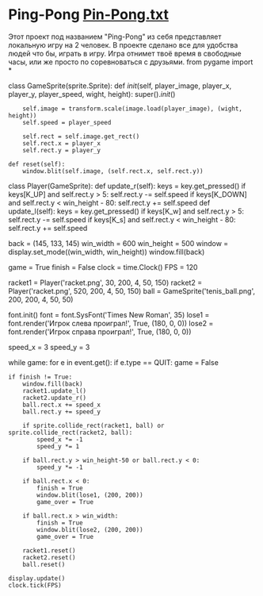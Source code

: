 # Ping-Pong [Pin-Pong.txt](https://github.com/Hokage2280/Ping-Pong/files/8565019/Pin-Pong.txt)
Этот проект под названием "Ping-Pong" из себя представляет локальную игру на 2 человек. В проекте сделано все для удобства людей что бы, играть в игру. Игра отнимет твоё время в свободные часы, или же просто по соревноваться с друзьями.
from pygame import *

class GameSprite(sprite.Sprite):
    def _init_(self, player_image, player_x, player_y, player_speed, wight, height):
        super()._init_()

        self.image = transform.scale(image.load(player_image), (wight, height))
        self.speed = player_speed

        self.rect = self.image.get_rect()
        self.rect.x = player_x
        self.rect.y = player_y

    def reset(self):
        window.blit(self.image, (self.rect.x, self.rect.y))

class Player(GameSprite):
    def update_r(self):
        keys = key.get_pressed()
        if keys[K_UP] and self.rect.y > 5:
            self.rect.y -= self.speed
        if keys[K_DOWN] and self.rect.y < win_height - 80:
            self.rect.y += self.speed
    def update_l(self):
        keys = key.get_pressed()
        if keys[K_w] and self.rect.y > 5:
            self.rect.y -= self.speed
        if keys[K_s] and self.rect.y < win_height - 80:
            self.rect.y += self.speed

back = (145, 133, 145)
win_width = 600
win_height = 500
window = display.set_mode((win_width, win_height))
window.fill(back)

game = True
finish = False
clock = time.Clock()
FPS = 120

racket1 = Player('racket.png', 30, 200, 4, 50, 150)
racket2 = Player('racket.png', 520, 200, 4, 50, 150)
ball = GameSprite('tenis_ball.png', 200, 200, 4, 50, 50)

font.init()
font = font.SysFont('Times New Roman', 35)
lose1 = font.render('Игрок слева проиграл!', True, (180, 0, 0))
lose2 = font.render('Игрок справа проиграл!', True, (180, 0, 0))

speed_x = 3
speed_y = 3

while game:
    for e in event.get():
        if e.type == QUIT:
            game = False

    if finish != True:
        window.fill(back)
        racket1.update_l()
        racket2.update_r()
        ball.rect.x += speed_x
        ball.rect.y += speed_y

        if sprite.collide_rect(racket1, ball) or sprite.collide_rect(racket2, ball):
            speed_x *= -1
            speed_y *= 1

        if ball.rect.y > win_height-50 or ball.rect.y < 0:
            speed_y *= -1

        if ball.rect.x < 0:
            finish = True
            window.blit(lose1, (200, 200))
            game_over = True

        if ball.rect.x > win_width:
            finish = True
            window.blit(lose2, (200, 200))
            game_over = True

        racket1.reset()
        racket2.reset()
        ball.reset()

    display.update()
    clock.tick(FPS)
